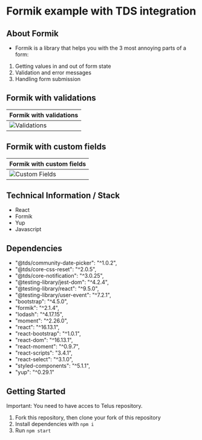 # Formik example with TDS integration


## About Formik

- Formik is a library that helps you with the 3 most annoying parts of a form: 
1. Getting values in and out of form state 
2. Validation and error messages 
3. Handling form submission

## Formik with validations
|Formik with validations|
|---|
|![Validations](docs/formik_with_validations.gif)|

## Formik with custom fields
|Formik with custom fields|
|---|
|![Custom Fields](docs/formik_custom_form.gif)|

  
## Technical Information / Stack
- React 
- Formik
- Yup
- Javascript

## Dependencies

- "@tds/community-date-picker": "^1.0.2",
- "@tds/core-css-reset": "^2.0.5",
- "@tds/core-notification": "^3.0.25",
- "@testing-library/jest-dom": "^4.2.4",
- "@testing-library/react": "^9.5.0",
- "@testing-library/user-event": "^7.2.1",
- "bootstrap": "^4.5.0",
- "formik": "^2.1.4",
- "lodash": "^4.17.15",
- "moment": "^2.26.0",
- "react": "^16.13.1",
- "react-bootstrap": "^1.0.1",
- "react-dom": "^16.13.1",
- "react-moment": "^0.9.7",
- "react-scripts": "3.4.1",
- "react-select": "^3.1.0",
- "styled-components": "^5.1.1",
- "yup": "^0.29.1"

## Getting Started

Important: You need to have acces to Telus repository.

1) Fork this repository, then clone your fork of this repository
2) Install dependencies with `npm i`
3) Run `npm start`
